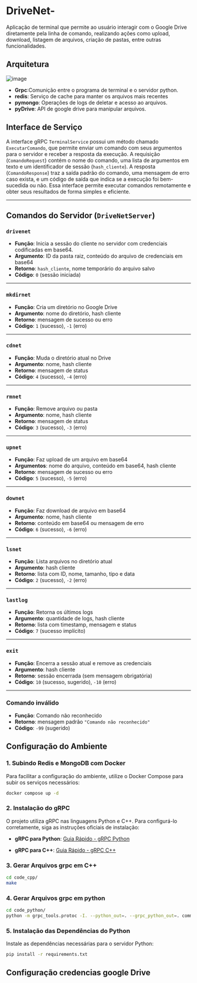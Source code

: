 # DriveNet-
 Aplicação de terminal que permite ao usuário interagir com o Google Drive diretamente pela linha de comando, realizando ações como upload, download, listagem de arquivos, criação de pastas, entre outras funcionalidades. 
## Arquitetura
![image](https://github.com/user-attachments/assets/5aa41504-a526-4185-8f86-0f9a8c4a3451)
* **Grpc**:Comunição entre o programa de terminal e o servidor python.
* **redis**: Serviço de cache para manter os arquivos mais recentes
* **pymongo**: Operações de logs de deletar e acesso ao arquivos.
* **pyDrive**: API de google drive para manipular arquivos.

## Interface de Serviço

A interface gRPC `TerminalService` possui um método chamado `ExecutarComando`, que permite enviar um comando com seus argumentos para o servidor e receber a resposta da execução.
A requisição (`ComandoRequest`) contém o nome do comando, uma lista de argumentos em texto e um identificador de sessão (`hash_cliente`).
A resposta (`ComandoResponse`) traz a saída padrão do comando, uma mensagem de erro caso exista, e um código de saída que indica se a execução foi bem-sucedida ou não.
Essa interface permite executar comandos remotamente e obter seus resultados de forma simples e eficiente.

---

## Comandos do Servidor (`DriveNetServer`)

### `drivenet`

* **Função**: Inicia a sessão do cliente no servidor com credenciais codificadas em base64.
* **Argumento**: ID da pasta raiz, conteúdo do arquivo de credenciais em base64
* **Retorno**: `hash_cliente`, nome temporário do arquivo salvo
* **Código**: `0` (sessão iniciada)

---

### `mkdirnet`

* **Função**: Cria um diretório no Google Drive
* **Argumento**: nome do diretório, hash cliente
* **Retorno**: mensagem de sucesso ou erro
* **Código**: `1` (sucesso), `-1` (erro)

---

### `cdnet`

* **Função**: Muda o diretório atual no Drive
* **Argumento**: nome, hash cliente
* **Retorno**: mensagem de status
* **Código**: `4` (sucesso), `-4` (erro)

---

### `rmnet`

* **Função**: Remove arquivo ou pasta
* **Argumento**: nome, hash cliente
* **Retorno**: mensagem de status
* **Código**: `3` (sucesso), `-3` (erro)

---

### `upnet`

* **Função**: Faz upload de um arquivo em base64
* **Argumentos**: nome do arquivo, conteúdo em base64, hash cliente
* **Retorno**: mensagem de sucesso ou erro
* **Código**: `5` (sucesso), `-5` (erro)

---

### `downet`

* **Função**: Faz download de arquivo em base64
* **Argumento**: nome, hash cliente
* **Retorno**: conteúdo em base64 ou mensagem de erro
* **Código**: `6` (sucesso), `-6` (erro)

---

### `lsnet`

* **Função**: Lista arquivos no diretório atual
* **Argumento**: hash cliente
* **Retorno**: lista com ID, nome, tamanho, tipo e data
* **Código**: `2` (sucesso), `-2` (erro)

---

### `lastlog`

* **Função**: Retorna os últimos logs
* **Argumento**: quantidade de logs, hash cliente
* **Retorno**: lista com timestamp, mensagem e status
* **Código**: `7` (sucesso implícito)

---

### `exit`

* **Função**: Encerra a sessão atual e remove as credenciais
* **Argumento**: hash cliente
* **Retorno**: sessão encerrada (sem mensagem obrigatória)
* **Código**: `10` (sucesso, sugerido), `-10` (erro)

---

### Comando inválido

* **Função**: Comando não reconhecido
* **Retorno**: mensagem padrão `"Comando não reconhecido"`
* **Código**: `-99` (sugerido)


## Configuração do Ambiente

### 1. Subindo Redis e MongoDB com Docker

Para facilitar a configuração do ambiente, utilize o Docker Compose para subir os serviços necessários:

```bash
docker compose up -d
```


### 2. Instalação do gRPC

O projeto utiliza gRPC nas linguagens Python e C++. Para configurá-lo corretamente, siga as instruções oficiais de instalação:

* **gRPC para Python**:
  [Guia Rápido - gRPC Python](https://grpc.io/docs/languages/python/quickstart/)

* **gRPC para C++**:
  [Guia Rápido - gRPC C++](https://grpc.io/docs/languages/cpp/quickstart/)


### 3. Gerar Arquivos grpc em C++ 
```bash
cd code_cpp/
make
```

### 4. Gerar Arquivos grpc em python 
```bash
cd code_python/
python -m grpc_tools.protoc -I. --python_out=. --grpc_python_out=. command.proto
```

### 5. Instalação das Dependências do Python
Instale as dependências necessárias para o servidor Python:

```bash
pip install -r requirements.txt
```

## Configuração credencias google Drive 

